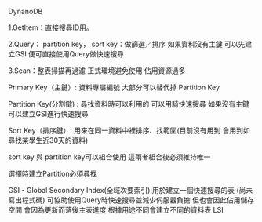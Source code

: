 DynanoDB

1.GetItem：直接搜尋ID用。

2.Query：
    partition key，
    sort key：做篩選／排序
如果資料沒有主鍵  可以先建立GSI 便可直接使用Query做快速搜尋

3.Scan：整表掃描再過濾 正式環境避免使用 佔用資源過多

Primary Key（主鍵）: 資料專屬編號 大部分可以替代掉 Partition Key 

Partition Key(分割鍵) : 尋找資料時可以利用的 可以用騎快速搜尋 如果沒有主鍵可以建立GSI進行快速搜尋

Sort Key（排序鍵）: 用來在同一資料中裡排序、找範圍(目前沒有用到 會用到如尋找某學生近30天的資料)

sort key 與 partition key可以組合使用 這兩者組合後必須維持唯一

選擇時建立Partition必須尋找

GSI - Global Secondary Index(全域次要索引):用於建立一個快速搜尋的表 (尚未寫出程式碼) 可協助使用Query時快速搜尋並減少伺服器負擔 
    但也會因此佔用儲存空間 會因為更新而落後主表進度 根據用途不同會建立不同的資料表
LSI